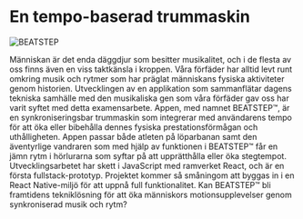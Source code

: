 # En tempo-baserad trummaskin
![BEATSTEP](https://user-images.githubusercontent.com/73692517/169600700-cda3c5b7-c319-4a90-b9dc-40607df8bec4.jpg)

Människan är det enda däggdjur som besitter musikalitet, och i de flesta av oss finns även en viss taktkänsla i kroppen. Våra förfäder har alltid levt runt omkring musik och rytmer som har präglat människans fysiska aktiviteter genom historien. Utvecklingen av en applikation som sammanflätar dagens tekniska samhälle med den musikaliska gen som våra förfäder gav oss har varit syftet med detta examensarbete. Appen, med namnet BEATSTEP™, är en synkroniseringsbar trummaskin som integrerar med användarens tempo för att öka eller bibehålla dennes fysiska prestationsförmågan och uthålligheten. Appen passar både atleten på löparbanan samt den äventyrlige vandraren som med hjälp av funktionen i BEATSTEP™ får en jämn rytm i hörlurarna som syftar på att upprätthålla eller öka stegtempot. Utvecklingsarbetet har skett i JavaScript med ramverket React, och är en första fullstack-prototyp. Projektet kommer så småningom att byggas in i en React Native-miljö för att uppnå full funktionalitet. Kan BEATSTEP™ bli framtidens tekniklösning för att öka människors motionsupplevelser genom synkroniserad musik och rytm?
